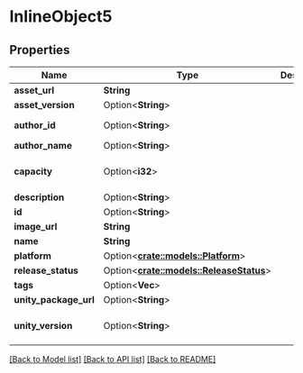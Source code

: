# InlineObject5

## Properties

Name | Type | Description | Notes
------------ | ------------- | ------------- | -------------
**asset_url** | **String** |  | 
**asset_version** | Option<**String**> |  | [optional]
**author_id** | Option<**String**> |  | [optional][readonly]
**author_name** | Option<**String**> |  | [optional]
**capacity** | Option<**i32**> |  | [optional][default to 16]
**description** | Option<**String**> |  | [optional]
**id** | Option<**String**> |  | [optional]
**image_url** | **String** |  | 
**name** | **String** |  | 
**platform** | Option<[**crate::models::Platform**](Platform.md)> |  | [optional]
**release_status** | Option<[**crate::models::ReleaseStatus**](ReleaseStatus.md)> |  | [optional]
**tags** | Option<**Vec<String>**> |  | [optional]
**unity_package_url** | Option<**String**> |  | [optional]
**unity_version** | Option<**String**> |  | [optional][default to 5.3.4p1]

[[Back to Model list]](../README.md#documentation-for-models) [[Back to API list]](../README.md#documentation-for-api-endpoints) [[Back to README]](../README.md)


